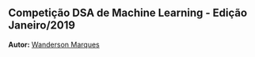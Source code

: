 ## Competição DSA de Machine Learning - Edição Janeiro/2019

**Autor:** [Wanderson Marques](https://www.linkedin.com/in/wanderson-dsm "Wanderson Marques")